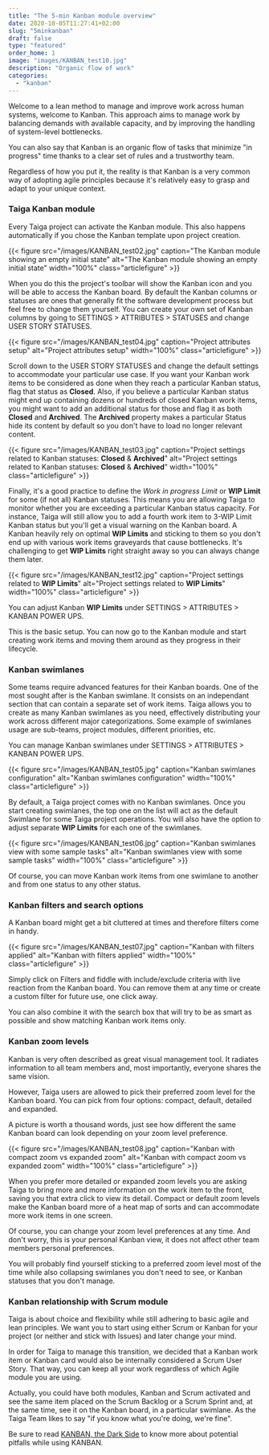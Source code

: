```yaml
---
title: "The 5-min Kanban module overview"
date: 2020-10-05T11:27:41+02:00
slug: "5minkanban"
draft: false
type: "featured"
order_home: 1
image: "images/KANBAN_test10.jpg"
description: "Organic flow of work"
categories:
  - "kanban"
---
```


Welcome to a lean method to manage and improve work across human systems, welcome to Kanban. This approach aims to manage work by balancing demands with available capacity, and by improving the handling of system-level bottlenecks.

You can also say that Kanban is an organic flow of tasks that minimize "in progress" time thanks to a clear set of rules and a trustworthy team.

Regardless of how you put it, the reality is that Kanban is a very common way of adopting agile principles because it's relatively easy to grasp and adapt to your unique context.

### Taiga Kanban module

Every Taiga project can activate the Kanban module. This also happens automatically if you chose the Kanban template upon project creation.

{{< figure src="/images/KANBAN_test02.jpg" caption="The Kanban module showing an empty initial state" alt="The Kanban module showing an empty initial state" width="100%" class="articlefigure" >}}

When you do this the project's toolbar will show the Kanban icon and you will be able to access the Kanban board. By default the Kanban columns or statuses are ones that generally fit the software development process but feel free to change them yourself. You can create your own set of Kanban columns by going to SETTINGS > ATTRIBUTES > STATUSES and change USER STORY STATUSES.

{{< figure src="/images/KANBAN_test04.jpg" caption="Project attributes setup" alt="Project attributes setup" width="100%" class="articlefigure" >}}

Scroll down to the USER STORY STATUSES and change the default settings to accommodate your particular use case. If you want your Kanban work items to be considered as done when they reach a particular Kanban status, flag that status as **Closed**. Also, if you believe a particular Kanban status might end up containing dozens or hundreds of closed Kanban work items, you might want to add an additional status for those and flag it as both **Closed** and **Archived**. The **Archived** property makes a particular Status hide its content by default so you don't have to load no longer relevant content.

{{< figure src="/images/KANBAN_test03.jpg" caption="Project settings related to Kanban statuses: **Closed** & **Archived**" alt="Project settings related to Kanban statuses: **Closed** & **Archived**" width="100%" class="articlefigure" >}}

Finally, it's a good practice to define the *Work in progress Limit* or **WIP Limit** for some (if not all) Kanban statuses. This means you are allowing Taiga to monitor whether you are exceeding a particular Kanban status capacity. For instance, Taiga will still allow you to add a fourth work item to 3-WIP Limit Kanban status but you'll get a visual warning on the Kanban board. A Kanban heavily rely on optimal **WIP Limits** and sticking to them so you don't end up with various work items graveyards that cause bottlenecks. It's challenging to get **WIP Limits** right straight away so you can always change them later.

{{< figure src="/images/KANBAN_test12.jpg" caption="Project settings related to **WIP Limits**" alt="Project settings related to **WIP Limits**" width="100%" class="articlefigure" >}}

You can adjust Kanban **WIP Limits** under SETTINGS > ATTRIBUTES > KANBAN POWER UPS.

This is the basic setup. You can now go to the Kanban module and start creating work items and moving them around as they progress in their lifecycle.

### Kanban swimlanes

Some teams require advanced features for their Kanban boards. One of the most sought after is the Kanban swimlane. It consists on an independant section that can contain a separate set of work items. Taiga allows you to create as many Kanban swimlanes as you need, effectively distributing your work across different major categorizations. Some example of swimlanes usage are sub-teams, project modules, different priorities, etc.

You can manage Kanban swimlanes under SETTINGS > ATTRIBUTES > KANBAN POWER UPS.

{{< figure src="/images/KANBAN_test05.jpg" caption="Kanban swimlanes configuration" alt="Kanban swimlanes configuration" width="100%" class="articlefigure" >}}

By default, a Taiga project comes with no Kanban swimlanes. Once you start creating swimlanes, the top one on the list will act as the default Swimlane for some Taiga project operations. You will also have the option to adjust separate **WIP Limits** for each one of the swimlanes.

{{< figure src="/images/KANBAN_test06.jpg" caption="Kanban swimlanes view with some sample tasks" alt="Kanban swimlanes view with some sample tasks" width="100%" class="articlefigure" >}}

Of course, you can move Kanban work items from one swimlane to another and from one status to any other status.


### Kanban filters and search options

A Kanban board might get a bit cluttered at times and therefore filters come in handy.

{{< figure src="/images/KANBAN_test07.jpg" caption="Kanban with filters applied" alt="Kanban with filters applied" width="100%" class="articlefigure" >}}

Simply click on Filters and fiddle with include/exclude  criteria with live reaction from the Kanban board. You can remove them at any time or create a custom filter for future use, one click away.

You can also combine it with the search box that will try to be as smart as possible and show matching Kanban work items only.

### Kanban zoom levels

Kanban is very often described as great visual management tool. It radiates information to all team members and, most importantly, everyone shares the same vision.

However, Taiga users are allowed to pick their preferred zoom level for the Kanban board. You can pick from four options: compact, default, detailed and expanded.

A picture is worth a thousand words, just see how different the same Kanban board can look depending on your zoom level preference.

{{< figure src="/images/KANBAN_test08.jpg" caption="Kanban with compact zoom vs expanded zoom" alt="Kanban with compact zoom vs expanded zoom" width="100%" class="articlefigure" >}}

When you prefer more detailed or expanded zoom levels you are asking Taiga to bring more and more information on the work item to the front, saving you that extra click to view its detail. Compact or default zoom levels make the Kanban board more of a heat map of sorts and can accommodate more work items in one screen.

Of course, you can change your zoom level preferences at any time. And don't worry, this is your personal Kanban view, it does not affect other team members personal preferences.

You will probably find yourself sticking to a preferred zoom level most of the time while also collapsing swimlanes you don't need to see, or Kanban statuses that you don't manage.


### Kanban relationship with Scrum module

Taiga is about choice and flexibility while still adhering to basic agile and lean principles. We want you to start using either Scrum or Kanban for your project (or neither and stick with Issues) and later change your mind.

In order for Taiga to manage this transition, we decided that a Kanban work item or Kanban card would also be internally considered a Scrum User Story. That way, you can keep all your work regardless of which Agile module you are using.

Actually, you could have both modules, Kanban and Scrum activated and see the same item placed on the Scrum Backlog or a Scrum Sprint and, at the same time, see it on the Kanban board, in a particular swimlane. As the Taiga Team likes to say "if you know what you're doing, we're fine".

Be sure to read [KANBAN, the Dark Side](/features/kanbandarkside) to know more about potential pitfalls while using KANBAN.

